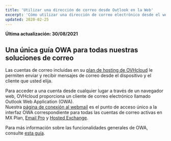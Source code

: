 ```yaml
---
title: 'Utilizar una dirección de correo desde Outlook en la Web'
excerpt: 'Cómo utilizar una dirección de correo electrónico desde el webmail Outlook en la Web'
updated: 2020-02-25
---
```


**Última actualización: 30/08/2021**

## Una única guía OWA para todas nuestras soluciones de correo

Las cuentas de correo incluidas en su [plan de hosting de OVHcloud](https://www.ovhcloud.com/es-es/web-hosting/) le permiten enviar y recibir mensajes de correo desde el dispositivo y el cliente que usted elija.

Para acceder a una cuenta desde cualquier lugar a través de un navegador web, OVHcloud proporciona un cliente de correo electrónico llamado Outlook Web Application (OWA).
<br>Nuestra [página de conexión al webmail](https://www.ovh.es/mail/) es el punto de acceso único a la interfaz OWA correspondiente para todas las cuentas de correo activas en MX Plan, [Email Pro](https://www.ovhcloud.com/es-es/emails/email-pro/) y [Hosted Exchange](https://www.ovhcloud.com/es-es/emails/hosted-exchange/).

Para más información sobre las funcionalidades generales de OWA, consulte [esta guía](/pages/web/microsoft-collaborative-solutions/owa_user_guide).
